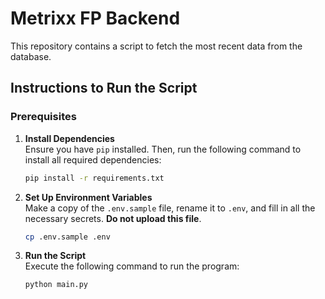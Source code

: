 # Metrixx FP Backend

This repository contains a script to fetch the most recent data from the database.

## Instructions to Run the Script

### Prerequisites

1. **Install Dependencies**  
   Ensure you have `pip` installed. Then, run the following command to install all required dependencies:

   ```sh
   pip install -r requirements.txt
   ```

2. **Set Up Environment Variables**  
   Make a copy of the `.env.sample` file, rename it to `.env`, and fill in all the necessary secrets. **Do not upload this file**.

   ```sh
   cp .env.sample .env
   ```

3. **Run the Script**  
   Execute the following command to run the program:

   ```sh
   python main.py
   ```

